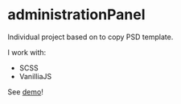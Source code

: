 # administrationPanel

Individual project based on to copy PSD template. 

I work with:
* SCSS
* VanilliaJS

See [demo](https://cruznovsky.github.io/administrationPanel/)!
